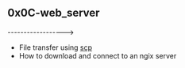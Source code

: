 ## 0x0C-web_server
------------------>
- File transfer using [scp](https://www.cyberciti.biz/faq/how-to-copy-and-transfer-files-remotely-on-linux-using-scp-and-rsync/)
- How to download and connect to an ngix server
